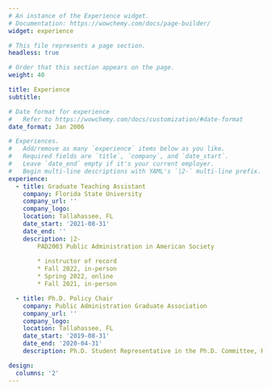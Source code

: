 ```yaml
---
# An instance of the Experience widget.
# Documentation: https://wowchemy.com/docs/page-builder/
widget: experience

# This file represents a page section.
headless: true

# Order that this section appears on the page.
weight: 40

title: Experience
subtitle:

# Date format for experience
#   Refer to https://wowchemy.com/docs/customization/#date-format
date_format: Jan 2006

# Experiences.
#   Add/remove as many `experience` items below as you like.
#   Required fields are `title`, `company`, and `date_start`.
#   Leave `date_end` empty if it's your current employer.
#   Begin multi-line descriptions with YAML's `|2-` multi-line prefix.
experience:
  - title: Graduate Teaching Assistant 
    company: Florida State University
    company_url: ''
    company_logo: 
    location: Tallahassee, FL
    date_start: '2021-08-31'
    date_end: ''
    description: |2-
        PAD2003 Public Administration in American Society 
        
        * instructor of record
        * Fall 2022, in-person
        * Spring 2022, online
        * Fall 2021, in-person

  - title: Ph.D. Policy Chair
    company: Public Administration Graduate Association
    company_url: ''
    company_logo: 
    location: Tallahassee, FL
    date_start: '2019-08-31'
    date_end: '2020-04-31'
    description: Ph.D. Student Representative in the Ph.D. Committee, Reubin O’D. Askew School of Public Administration and Policy, Florida State University

design:
  columns: '2'
---
```

